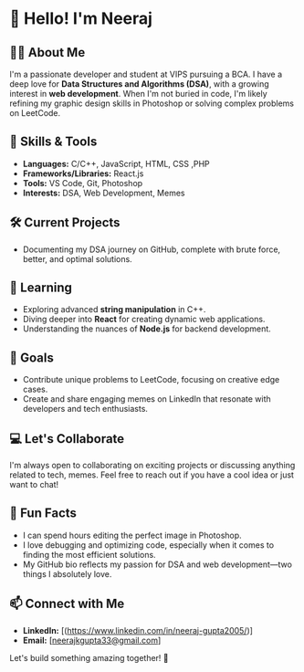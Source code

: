 # 👋 Hello! I'm Neeraj

## 🧑‍💻 About Me
I'm a passionate developer and student at VIPS pursuing a BCA. I have a deep love for **Data Structures and Algorithms (DSA)**, with a growing interest in **web development**. When I'm not buried in code, I'm likely refining my graphic design skills in Photoshop or solving complex problems on LeetCode.

## 🔧 Skills & Tools
- **Languages:** C/C++, JavaScript, HTML, CSS ,PHP 
- **Frameworks/Libraries:** React.js
- **Tools:** VS Code, Git, Photoshop
- **Interests:** DSA, Web Development, Memes

## 🛠️ Current Projects
- Documenting my DSA journey on GitHub, complete with brute force, better, and optimal solutions.

## 🌱 Learning
- Exploring advanced **string manipulation** in C++.
- Diving deeper into **React** for creating dynamic web applications.
- Understanding the nuances of **Node.js** for backend development.

## 🎯 Goals
- Contribute unique problems to LeetCode, focusing on creative edge cases.
- Create and share engaging memes on LinkedIn that resonate with developers and tech enthusiasts.

## 💻 Let's Collaborate
I'm always open to collaborating on exciting projects or discussing anything related to tech, memes. Feel free to reach out if you have a cool idea or just want to chat!

## 🚀 Fun Facts
- I can spend hours editing the perfect image in Photoshop.
- I love debugging and optimizing code, especially when it comes to finding the most efficient solutions.
- My GitHub bio reflects my passion for DSA and web development—two things I absolutely love.

## 📫 Connect with Me
- **LinkedIn:** [(https://www.linkedin.com/in/neeraj-gupta2005/)]
- **Email:** [neerajkgupta33@gmail.com]

Let's build something amazing together! 🚀

